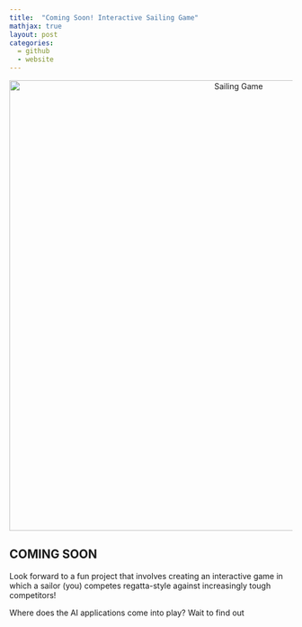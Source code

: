 ```yaml
---
title:  "Coming Soon! Interactive Sailing Game"
mathjax: true
layout: post
categories: 
  = github
  - website
---
```


<div style="text-align: center;">
  <img src="http://kodendaal.github.io/assets/sailing_game_logo1.png" alt="Sailing Game" style="width: 800px; height: auto;">
</div>

## COMING SOON

Look forward to a fun project that involves creating an interactive game in which a sailor (you) competes regatta-style against increasingly tough competitors!

Where does the AI applications come into play? Wait to find out
